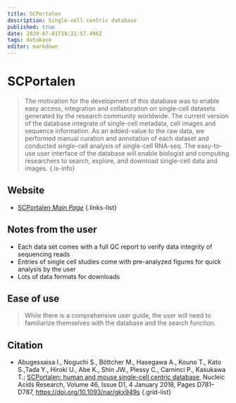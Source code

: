 ```yaml
---
title: SCPortalen
description: Single-cell centric database
published: true
date: 2020-07-01T19:22:57.496Z
tags: database
editor: markdown
---
```


# SCPortalen

> The motivation for the development of this database was to enable easy access, integration and collaboration on single-cell datasets generated by the research community worldwide. The current version of the database integrate of single-cell metadata, cell images and sequence information. 
&NewLine;
As an added-value to the raw data, we performed manual curation and annotation of each dataset and conducted single-cell analysis of single-cell RNA-seq. The easy-to-use user interface of the database will enable biologist and computing researchers to search, explore, and download single-cell data and images.
{.is-info}

 

## Website 

- [SCPortalen *Main Page*](http://single-cell.clst.riken.jp/)
 {.links-list}
 
 ## Notes from the user
 - Each data set comes with a full QC report to verify data integrity of sequencing reads
 - Entries of single cell studies come with pre-analyzed figures for quick analysis by the user
 - Lots of data formats for downloads 
 
 ## Ease of use
 > While there is a comprehensive user guide, the user will need to familiarize themselves with the database and the search function.

## Citation 

- Abugessaisa I., Noguchi S., Böttcher M., Hasegawa A., Kouno T., Kato S.,Tada Y., Hiroki U., Abe K., Shin JW., Plessy C., Carninci P., Kasukawa T.; [SCPortalen: human and mouse single-cell centric database,](https://academic.oup.com/nar/article/46/D1/D781/4555233) Nucleic Acids Research, Volume 46, Issue D1, 4 January 2018, Pages D781–D787, https://doi.org/10.1093/nar/gkx949s
{.grid-list}